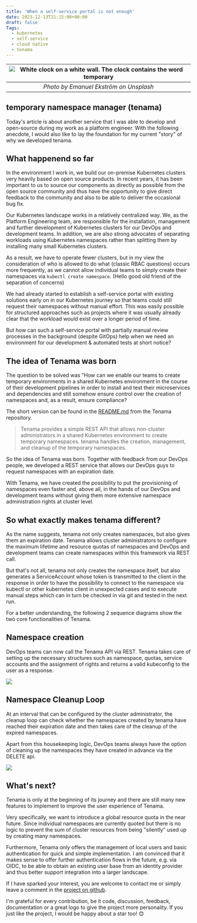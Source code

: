 ```yaml
---
title: 'When a self-service portal is not enough'
date: 2023-12-13T21:15:00+00:00
draft: false
Tags:
  - kubernetes
  - self-service
  - cloud native
  - tenama
---
```


| ![White clock on a white wall. The clock contains the word temporary](https://cdn-images-1.medium.com/max/1600/0*nxgW6jrjr0bQBMMu) |
|:--:|
| *Photo by Emanuel Ekström on Unsplash* |

## temporary namespace manager (tenama)

Today's article is about another service that I was able to develop and open-source during my work as a platform engineer. With the following anecdote, I would also like to lay the foundation for my current "story" of why we developed tenama.

## What happenend so far

In the environment I work in, we build our on-premise Kubernetes clusters very heavily based on open source products. In recent years, it has been important to us to source our components as directly as possible from the open source community and thus have the opportunity to give direct feedback to the community and also to be able to deliver the occasional bug fix.

Our Kubernetes landscape works in a relatively centralized way. We, as the Platform Engineering team, are responsible for the installation, management and further development of Kubernetes clusters for our DevOps and development teams. In addition, we are also strong advocates of separating workloads using Kubernetes namespaces rather than splitting them by installing many small Kubernetes clusters.

As a result, we have to operate fewer clusters, but in my view the consideration of who is allowed to do what (classic RBAC questions) occurs more frequently, as we cannot allow individual teams to simply create their namespaces via `kubectl create namespace`. (Hello good old friend of the separation of concerns)

We had already started to establish a self-service portal with existing solutions early on in our Kubernetes journey so that teams could still request their namespaces without manual effort. This was easily possible for structured approaches such as projects where it was usually already clear that the workload would exist over a longer period of time.

But how can such a self-service portal with partially manual review processes in the background (despite GitOps) help when we need an environment for our development & automated tests at short notice?

## The idea of ​​Tenama was born

The question to be solved was "How can we enable our teams to create temporary environments in a shared Kubernetes environment in the course of their development pipelines in order to install and test their microservices and dependencies and still somehow ensure control over the creation of namespaces and, as a result, ensure compliance?

The short version can be found in the [README.md](https://github.com/Payback159/tenama) from the Tenama repository.

> Tenama provides a simple REST API that allows non-cluster administrators in a shared Kubernetes environment to create temporary namespaces. tenama handles the creation, management, and cleanup of the temporary namespaces.

So the idea of Tenama was born. Together with feedback from our DevOps people, we developed a REST service that allows our DevOps guys to request namespaces with an expiration date.

With Tenama, we have created the possibility to put the provisioning of namespaces even faster and, above all, in the hands of our DevOps and development teams without giving them more extensive namespace administration rights at cluster level.

## So what exactly makes tenama different?

As the name suggests, tenama not only creates namespaces, but also gives them an expiration date. Tenama allows cluster administrators to configure the maximum lifetime and resource quotas of namespaces and DevOps and development teams can create namespaces within this framework via REST call.

But that's not all, tenama not only creates the namespace itself, but also generates a ServiceAccount whose token is transmitted to the client in the response in order to have the possibility to connect to the namespace via kubectl or other kubernetes client in unexpected cases and to execute manual steps which can in turn be checked in via git and tested in the next run.

For a better understanding, the following 2 sequence diagrams show the two core functionalities of Tenama.

## Namespace creation

DevOps teams can now call the Tenama API via REST. Tenama takes care of setting up the necessary structures such as namespace, quotas, service accounts and the assignment of rights and returns a valid kubeconfig to the user as a response.

![](https://raw.githubusercontent.com/Payback159/tenama/main/docs/diagramms/createNamespaceSeq.png)

## Namespace Cleanup Loop

At an interval that can be configured by the cluster administrator, the cleanup loop can check whether the namespaces created by tenama have reached their expiration date and then takes care of the cleanup of the expired namespaces.

Apart from this housekeeping logic, DevOps teams always have the option of cleaning up the namespaces they have created in advance via the DELETE api.

![](https://raw.githubusercontent.com/Payback159/tenama/main/docs/diagramms/cleanupNamespaces.png)

## What's next?

Tenama is only at the beginning of its journey and there are still many new features to implement to improve the user experience of Tenama.

Very specifically, we want to introduce a global resource quota in the near future. Since individual namespaces are currently quoted but there is no logic to prevent the sum of cluster resources from being "silently" used up by creating many namespaces.

Furthermore, Tenama only offers the management of local users and basic authentication for quick and simple implementation. I am convinced that it makes sense to offer further authentication flows in the future, e.g. via OIDC, to be able to obtain an existing user base from an identity provider and thus better support integration into a larger landscape.

If I have sparked your interest, you are welcome to contact me or simply leave a comment in the [project on github](https://github.com/Payback159/tenama).

I'm grateful for every contribution, be it code, discussion, feedback, documentation or a great logo to give the project more personality. If you just like the project, I would be happy about a star too! 😊
